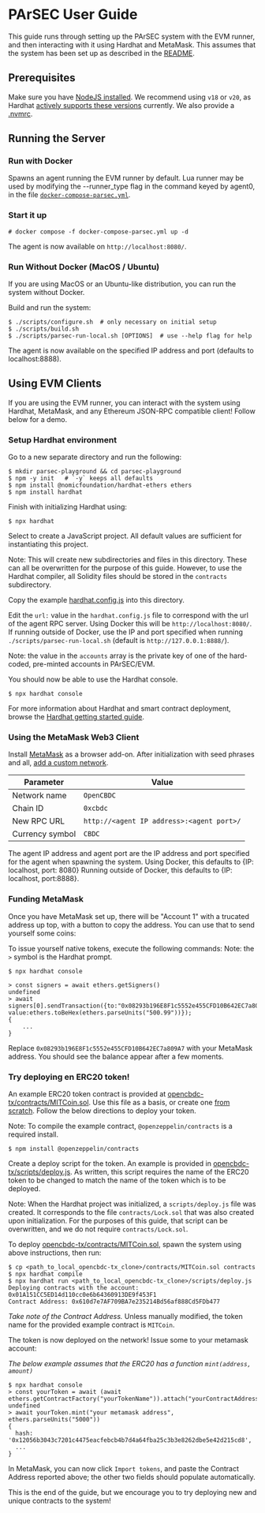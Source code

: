 # PArSEC User Guide

This guide runs through setting up the PArSEC system with the EVM runner, and then interacting with it using Hardhat and MetaMask.
This assumes that the system has been set up as described in the [README](https://github.com/mit-dci/opencbdc-tx#readme).

## Prerequisites

Make sure you have [NodeJS installed](https://github.com/nodesource/distributions/blob/master/README.md).
We recommend using `v18` or `v20`, as Hardhat [actively supports these versions](https://github.com/nodejs/release#release-schedule) currently.
We also provide a [.nvmrc](../.nvmrc).
## Running the Server
### Run with Docker

Spawns an agent running the EVM runner by default.
Lua runner may be used by modifying the --runner_type flag in the command keyed by agent0, in the file [`docker-compose-parsec.yml`](https://github.com/mit-dci/opencbdc-tx/blob/trunk/docker-compose-parsec.yml).

### Start it up
```console
# docker compose -f docker-compose-parsec.yml up -d
```

The agent is now available on `http://localhost:8080/`.


### Run Without Docker (MacOS / Ubuntu)
If you are using MacOS or an Ubuntu-like distribution, you can run the system without Docker.

Build and run the system:
```console
$ ./scripts/configure.sh  # only necessary on initial setup
$ ./scripts/build.sh
$ ./scripts/parsec-run-local.sh [OPTIONS]  # use --help flag for help
```
The agent is now available on the specified IP address and port (defaults to localhost:8888).

## Using EVM Clients
If you are using the EVM runner, you can interact with the system using Hardhat, MetaMask, and any Ethereum JSON-RPC compatible client!
Follow below for a demo.

### Setup Hardhat environment

Go to a new separate directory and run the following:

```console
$ mkdir parsec-playground && cd parsec-playground
$ npm -y init   # `-y` keeps all defaults
$ npm install @nomicfoundation/hardhat-ethers ethers
$ npm install hardhat
```

Finish with initializing Hardhat using:

```console
$ npx hardhat
```

Select to create a JavaScript project.
All default values are sufficient for instantiating this project.

Note: This will create new subdirectories and files in this directory.
These can all be overwritten for the purpose of this guide.
However, to use the Hardhat compiler, all Solidity files should be stored in the
`contracts` subdirectory.

Copy the example [hardhat.config.js](../scripts/hardhat.config.js) into this directory.

Edit the `url:` value in the `hardhat.config.js` file to correspond with the url of the agent RPC server.
Using Docker this will be `http://localhost:8080/`.
If running outside of Docker, use the IP and port specified when running `./scripts/parsec-run-local.sh` (default is `http://127.0.0.1:8888/`).

Note: the value in the `accounts` array is the private key of one of the hard-coded, pre-minted accounts in PArSEC/EVM.

You should now be able to use the Hardhat console.

```console
$ npx hardhat console
```

For more information about Hardhat and smart contract deployment,
browse the [Hardhat getting started guide](https://hardhat.org/hardhat-runner/docs/getting-started#quick-start).


### Using the MetaMask Web3 Client

Install [MetaMask](https://metamask.io/) as a browser add-on.
After initialization with seed phrases and all, [add a custom network](https://metamask.zendesk.com/hc/en-us/articles/360043227612-How-to-add-a-custom-network-RPC).

| Parameter       | Value                                     |
| --------------- | ------------------------------------------|
| Network name    | `OpenCBDC`                                |
| Chain ID        | `0xcbdc`                                  |
| New RPC URL     | `http://<agent IP address>:<agent port>/` |
| Currency symbol | `CBDC`                                    |

The agent IP address and agent port are the IP address and port specified for the agent when spawning the system.
Using Docker, this defaults to {IP: localhost, port: 8080}
Running outside of Docker, this defaults to {IP: localhost, port:8888}.
### Funding MetaMask

Once you have MetaMask set up, there will be "Account 1" with a trucated address up top, with a button to copy the address.
You can use that to send yourself some coins:

To issue yourself native tokens, execute the following commands:
Note: the `>` symbol is the Hardhat prompt.
```console
$ npx hardhat console

> const signers = await ethers.getSigners()
undefined
> await signers[0].sendTransaction({to:"0x08293b196E8F1c5552e455CFD10B642EC7a809A7", value:ethers.toBeHex(ethers.parseUnits("500.99"))});
{
    ...
}
```

Replace `0x08293b196E8F1c5552e455CFD10B642EC7a809A7` with your MetaMask address.
You should see the balance appear after a few moments.

### Try deploying en ERC20 token!

An example ERC20 token contract is provided at [opencbdc-tx/contracts/MITCoin.sol](../contracts/MITCoin.sol).
Use this file as a basis, or create one [from scratch](https://dev.to/yakult/a-concise-hardhat-tutorial-part-2-writing-erc20-2jpm).
Follow the below directions to deploy your token.

Note: To compile the example contract, `@openzeppelin/contracts` is a required install.
```console
$ npm install @openzeppelin/contracts
```
Create a deploy script for the token. An example is provided in [opencbdc-tx/scripts/deploy.js](../scripts/deploy.js).
As written, this script requires the name of the ERC20 token to be changed to match the name of the token which is to be deployed.

Note: When the Hardhat project was initialized, a `scripts/deploy.js` file was created.
It corresponds to the file `contracts/Lock.sol` that was also created upon initialization.
For the purposes of this guide, that script can be overwritten, and we do not require `contracts/Lock.sol`.

To deploy [opencbdc-tx/contracts/MITCoin.sol](../contracts/MITCoin.sol), spawn the system using above instructions, then run:

```console
$ cp <path_to_local_opencbdc-tx_clone>/contracts/MITCoin.sol contracts
$ npx hardhat compile
$ npx hardhat run <path_to_local_opencbdc-tx_clone>/scripts/deploy.js
Deploying contracts with the account: 0x01A151CC5ED14d110cc0e6b64360913DE9f453F1
Contract Address: 0x610d7e7AF709BA7e235214Bd56af888Cd5FDb477
```

*Take note of the Contract Address.*
Unless manually modified, the token name for the provided example contract is `MITCoin`.

The token is now deployed on the network!
Issue some to your metamask account:

*The below example assumes that the ERC20 has a function `mint(address, amount)`*


```console
$ npx hardhat console
> const yourToken = await (await ethers.getContractFactory("yourTokenName")).attach("yourContractAddress");
undefined
> await yourToken.mint("your metamask address", ethers.parseUnits("5000"))
{
  hash: '0x12056b3043c7201c4475eacfebcb4b7d4a64fba25c3b3e8262dbe5e42d215cd8',
  ...
}
```

In MetaMask, you can now click `Import tokens`, and paste the Contract Address reported above; the other two fields should populate automatically.

This is the end of the guide, but we encourage you to try deploying new and unique contracts to the system!
